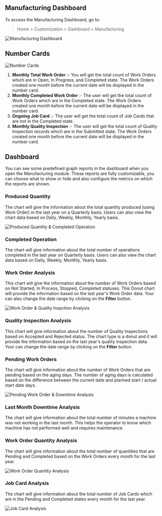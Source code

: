 ## Manufacturing Dashboard

To access the Manufacturing Dashboard, go to:

> Home > Customization > Dashboard > Manufacturing

![Manufacturing Dashboard](https://docs.erpnext.com/files/manufacturing-dashboard.png)

## Number Cards

![Number Cards](https://docs.erpnext.com/files/manufacturing-number-cards.png)

1.  **Monthly Total Work Order** :- You will get the total count of Work Orders which are in Open, In Progress, and Completed state. The Work Orders created one month before the current date will be displayed in the number card.
2.  **Monthly Completed Work Order** :- The user will get the total count of Work Orders which are in the Completed state. The Work Orders created one month before the current date will be displayed in the number card.
3.  **Ongoing Job Card** :- The user will get the total count of Job Cards that are not in the Completed state.
4.  **Monthly Quality Inspection** :- The user will get the total count of Quality Inspection records which are in the Submitted state. The Work Orders created one month before the current date will be displayed in the number card.

## Dashboard

You can see some predefined graph reports in the dashboard when you open the Manufacturing module. These reports are fully customizable, you can choose what to show or hide and also configure the metrics on which the reports are shown.

### Produced Quantity

The chart will give the information about the total quantity produced (using Work Order) in the last year on a Quarterly basis. Users can also view the chart data based on Daily, Weekly, Monthly, Yearly basis.

![Produced Quantity & Completed Operation](https://docs.erpnext.com/files/manufacturing-dashboard-2.png)

### Completed Operation

The chart will give information about the total number of operations completed in the last year on Quarterly basis. Users can also view the chart data based on Daily, Weekly, Monthly, Yearly basis.

### Work Order Analysis

This chart will give the information about the number of Work Orders based on Not Started, In Process, Stopped, Completed statuses. This Donut chart will provide the information based on the last year's Work Order data. Your can also change the date range by clicking on the **Filter** button.

![Work Order & Quality Inspction Analysis](https://docs.erpnext.com/files/manufacturing-dashboard-3.png)

### Quality Inspection Analysis

This chart will give information about the number of Quality Inspections based on Accepted and Rejected status. The chart type is a donut and it will provide the information based on the last year's quality inspection data. Your can change the date range by clicking on the **Filter** button.

### Pending Work Orders

The chart will give information about the number of Work Orders that are pending based on the aging days. The number of aging days is calculated based on the difference between the current date and planned start / actual start date days.

![Pending Work Order & Downtime Analysis](https://docs.erpnext.com/files/manufacturing-dashboard-4.png)

### Last Month Downtime Analysis

The chart will give information about the total number of minutes a machine was not working in the last month. This helps the operator to know which machine has not performed well and requires maintenance.

### Work Order Quantity Analysis

The chart will give information about the total number of quantities that are Pending and Completed based on the Work Orders every month for the last year.

![Work Order Quantity Analysis](https://docs.erpnext.com/files/manufacturing-dashboard-5.png)

### Job Card Analysis

The chart will give information about the total number of Job Cards which are in the Pending and Completed states every month for the last year.

![Job Card Analysis](https://docs.erpnext.com/files/manufacturing-dashboard-6.png)